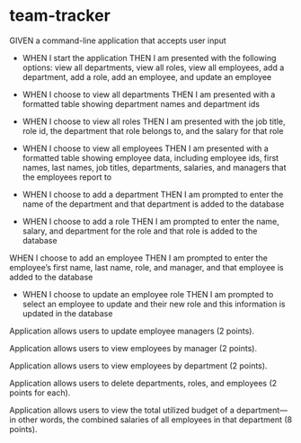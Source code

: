 # team-tracker

GIVEN a command-line application that accepts user input

- WHEN I start the application
THEN I am presented with the following options: view all departments, view all roles, view all employees, add a department, add a role, add an employee, and update an employee 

- WHEN I choose to view all departments
THEN I am presented with a formatted table showing department names and department ids

- WHEN I choose to view all roles
THEN I am presented with the job title, role id, the department that role belongs to, and the salary for that role

- WHEN I choose to view all employees
THEN I am presented with a formatted table showing employee data, including employee ids, first names, last names, job titles, departments, salaries, and managers that the employees report to

- WHEN I choose to add a department
THEN I am prompted to enter the name of the department and that department is added to the database

- WHEN I choose to add a role
THEN I am prompted to enter the name, salary, and department for the role and that role is added to the database

WHEN I choose to add an employee
THEN I am prompted to enter the employee’s first name, last name, role, and manager, and that employee is added to the database

- WHEN I choose to update an employee role
THEN I am prompted to select an employee to update and their new role and this information is updated in the database

Application allows users to update employee managers (2 points).

Application allows users to view employees by manager (2 points).

Application allows users to view employees by department (2 points).

Application allows users to delete departments, roles, and employees (2 points for each).

Application allows users to view the total utilized budget of a department—in other words, the combined salaries of all employees in that department (8 points).